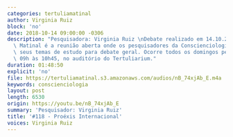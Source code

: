 ```yaml
---
categories: tertuliamatinal
author: Virginia Ruiz
block: 'no'
date: 2018-10-14 09:00:00 -0306
description: "Pesquisadora: Virginia Ruiz \nDebate realizado em 14.10.2018\n\nTertúlia\
  \ Matinal é a reunião aberta onde os pesquisadores da Conscienciologia apresentam\
  \ seus temas de estudo para debate geral. Ocorre todos os domingos pela manhã, das\
  \ 09h às 10h45, no auditório do Tertuliarium."
duration: 01:48:50
explicit: 'no'
file: https://tertuliamatinal.s3.amazonaws.com/audios/nB_74xjAb_E.m4a
keywords: conscienciologia
layout: post
length: 6530
origin: https://youtu.be/nB_74xjAb_E
summary: 'Pesquisador: Virginia Ruiz'
title: '#118 - Proéxis Internacional'
voices: Virginia Ruiz
---
```


